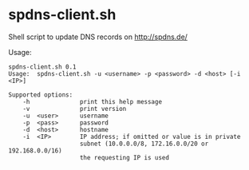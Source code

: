 spdns-client.sh
===============

Shell script to update DNS records on http://spdns.de/

Usage:
```
spdns-client.sh 0.1
Usage:	spdns-client.sh -u <username> -p <password> -d <host> [-i <IP>]

Supported options:
    -h              print this help message
    -v              print version
    -u  <user>      username
    -p  <pass>      password
    -d  <host>      hostname
    -i  <IP>        IP address; if omitted or value is in private
                    subnet (10.0.0.0/8, 172.16.0.0/20 or 192.168.0.0/16)
                    the requesting IP is used
```
